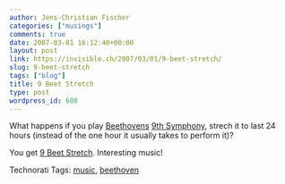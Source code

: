 ```yaml
---
author: Jens-Christian Fischer
categories: ["musings"]
comments: true
date: 2007-03-01 16:12:40+00:00
layout: post
link: https://invisible.ch/2007/03/01/9-beet-stretch/
slug: 9-beet-stretch
tags: ["blog"]
title: 9 Beet Stretch
type: post
wordpress_id: 608
---
```


What happens if you play [Beethovens][2] [9th Symphony][3], strech it to last 24 hours (instead of the one hour it usually takes to perform it)?

You get [9 Beet Stretch][1]. Interesting music!



[1]: https://www.park.nl/park_cms/public/index.php?thisarticle=118
[2]: https://en.wikipedia.org/wiki/Beethoven
[3]: https://en.wikipedia.org/wiki/Symphony_No._9_(Beethoven)


Technorati Tags: [music](https://www.technorati.com/tag/music), [beethoven](https://www.technorati.com/tag/beethoven)
